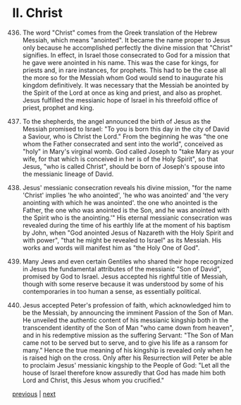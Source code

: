 # II. Christ

436. The word "Christ" comes from the Greek translation of the Hebrew Messiah, which means "anointed". It became the name proper to Jesus only because he accomplished perfectly the divine mission that "Christ" signifies. In effect, in Israel those consecrated to God for a mission that he gave were anointed in his name. This was the case for kings, for priests and, in rare instances, for prophets. This had to be the case all the more so for the Messiah whom God would send to inaugurate his kingdom definitively. It was necessary that the Messiah be anointed by the Spirit of the Lord at once as king and priest, and also as prophet. Jesus fulfilled the messianic hope of Israel in his threefold office of priest, prophet and king.

437. To the shepherds, the angel announced the birth of Jesus as the Messiah promised to Israel: "To you is born this day in the city of David a Saviour, who is Christ the Lord." From the beginning he was "the one whom the Father consecrated and sent into the world", conceived as "holy" in Mary's virginal womb. God called Joseph to "take Mary as your wife, for that which is conceived in her is of the Holy Spirit", so that Jesus, "who is called Christ", should be born of Joseph's spouse into the messianic lineage of David.

438. Jesus' messianic consecration reveals his divine mission, "for the name 'Christ' implies 'he who anointed', 'he who was anointed' and 'the very anointing with which he was anointed'. the one who anointed is the Father, the one who was anointed is the Son, and he was anointed with the Spirit who is the anointing.'" His eternal messianic consecration was revealed during the time of his earthly life at the moment of his baptism by John, when "God anointed Jesus of Nazareth with the Holy Spirit and with power", "that he might be revealed to Israel" as its Messiah. His works and words will manifest him as "the Holy One of God".

439. Many Jews and even certain Gentiles who shared their hope recognized in Jesus the fundamental attributes of the messianic "Son of David", promised by God to Israel. Jesus accepted his rightful title of Messiah, though with some reserve because it was understood by some of his contemporaries in too human a sense, as essentially political.

440. Jesus accepted Peter's profession of faith, which acknowledged him to be the Messiah, by announcing the imminent Passion of the Son of Man. He unveiled the authentic content of his messianic kingship both in the transcendent identity of the Son of Man "who came down from heaven", and in his redemptive mission as the suffering Servant: "The Son of Man came not to be served but to serve, and to give his life as a ransom for many." Hence the true meaning of his kingship is revealed only when he is raised high on the cross. Only after his Resurrection will Peter be able to proclaim Jesus' messianic kingship to the People of God: "Let all the house of Israel therefore know assuredly that God has made him both Lord and Christ, this Jesus whom you crucified."

[previous](https://github.com/Tenari/non-fiction/blob/master/catechism/__P1E.md) | [next](https://github.com/Tenari/non-fiction/blob/master/catechism/__P1G.md)